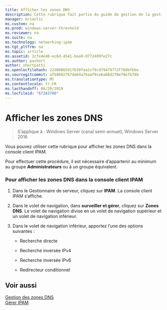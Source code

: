 ```yaml
---
title: Afficher les zones DNS
description: Cette rubrique fait partie du guide de gestion de la gestion des adresses IP (IPAM) dans Windows Server 2016.
manager: brianlic
ms.custom: na
ms.prod: windows-server-threshold
ms.reviewer: na
ms.suite: na
ms.technology: networking-ipam
ms.tgt_pltfrm: na
ms.topic: article
ms.assetid: 2cfe4e40-ec6d-4541-baa9-d772409fe27c
ms.author: pashort
author: shortpatti
ms.openlocfilehash: 22d00865d1fb30faa2cf9cd79479772f768bfbbe
ms.sourcegitcommit: afb0602767de64a76aaf9ce6a60d2f0e78efb78b
ms.translationtype: MT
ms.contentlocale: fr-FR
ms.lasthandoff: 06/20/2019
ms.locfileid: "67283780"
---
```

# <a name="view-dns-zones"></a>Afficher les zones DNS

>S’applique à : Windows Server (canal semi-annuel), Windows Server 2016

Vous pouvez utiliser cette rubrique pour afficher les zones DNS dans la console client IPAM.  
  
Pour effectuer cette procédure, il est nécessaire d’appartenir au minimum au groupe **Administrateurs** ou à un groupe équivalent.  
  
### <a name="to-view-dns-zones-in-the-ipam-client-console"></a>Pour afficher les zones DNS dans la console client IPAM  
  
1.  Dans le Gestionnaire de serveur, cliquez sur **IPAM**. La console client IPAM s’affiche.  
  
2.  Dans le volet de navigation, dans **surveiller et gérer**, cliquez sur **Zones DNS**.  Le volet de navigation divise en un volet de navigation supérieur et un volet de navigation inférieur.  
  
3.  Dans le volet de navigation inférieur, apportez l’une des options suivantes :  
  
    -   Recherche directe  
  
    -   Recherche inversée IPv4  
  
    -   Recherche inversée IPv6  
  
    -   Redirecteur conditionnel  
  
## <a name="see-also"></a>Voir aussi  
[Gestion des zones DNS](DNS-Zone-Management.md)  
[Gérer IPAM](Manage-IPAM.md)  
  


